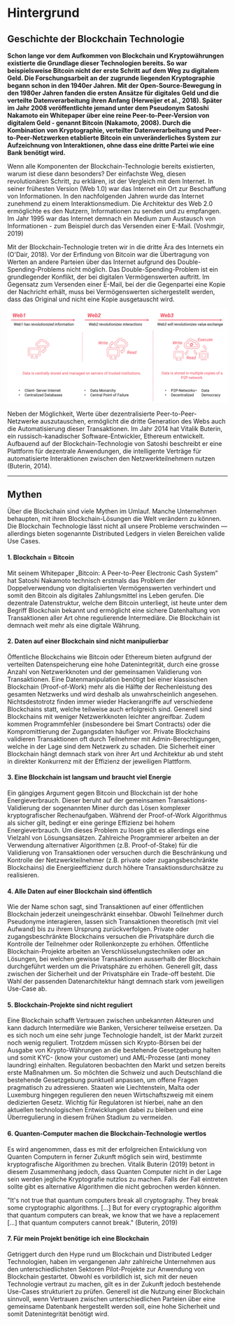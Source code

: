 # Hintergrund

## Geschichte der Blockchain Technologie

**Schon lange vor dem Aufkommen von Blockchain und Kryptowährungen existierte die Grundlage dieser Technologien bereits. So war beispielsweise Bitcoin nicht der erste Schritt auf dem Weg zu digitalem Geld. Die Forschungsarbeit an der zugrunde liegenden Kryptographie begann schon in den 1940er Jahren. Mit der Open-Source-Bewegung in den 1980er Jahren fanden die ersten Ansätze für digitales Geld und die verteilte Datenverarbeitung ihren Anfang \(Herweijer et al., 2018\). Später im Jahr 2008 veröffentlichte jemand unter dem Pseudonym Satoshi Nakamoto ein Whitepaper über eine reine Peer-to-Peer-Version von digitalem Geld - genannt Bitcoin \(Nakamoto, 2008\). Durch die Kombination von Kryptographie, verteilter Datenverarbeitung und Peer-to-Peer-Netzwerken etablierte Bitcoin ein unveränderliches System zur Aufzeichnung von Interaktionen, ohne dass eine dritte Partei wie eine Bank benötigt wird.**   


Wenn alle Komponenten der Blockchain-Technologie bereits existierten, warum ist diese dann besonders? Der einfachste Weg, diesen revolutionären Schritt, zu erklären, ist der Vergleich mit dem Internet. In seiner frühesten Version \(Web 1.0\) war das Internet ein Ort zur Beschaffung von Informationen. In den nachfolgenden Jahren wurde das Internet zunehmend zu einem Interaktionsmedium. Die Architektur des Web 2.0 ermöglichte es den Nutzern, Informationen zu senden und zu empfangen. Im Jahr 1995 war das Internet demnach ein Medium zum Austausch von Informationen - zum Beispiel durch das Versenden einer E-Mail. \(Voshmgir, 2019\)  


Mit der Blockchain-Technologie treten wir in die dritte Ära des Internets ein \(O'Dair, 2018\). Vor der Erfindung von Bitcoin war die Übertragung von Werten an andere Parteien über das Internet aufgrund des Double-Spending-Problems nicht möglich. Das Double-Spending-Problem ist ein grundlegender Konflikt, der bei digitalen Vermögenswerten auftritt. Im Gegensatz zum Versenden einer E-Mail, bei der die Gegenpartei eine Kopie der Nachricht erhält, muss bei Vermögenswerten sichergestellt werden, dass das Original und nicht eine Kopie ausgetauscht wird.   


![Geschichte des Webs. Eigene Darstellung in Anlehnung an Voshmgir \(2019\)](../../.gitbook/assets/image%20%282%29.png)

Neben der Möglichkeit, Werte über dezentralisierte Peer-to-Peer-Netzwerke auszutauschen, ermöglicht die dritte Generation des Webs auch die Automatisierung dieser Transaktionen. Im Jahr 2014 hat Vitalik Buterin, ein russisch-kanadischer Software-Entwickler, Ethereum entwickelt. Aufbauend auf der Blockchain-Technologie von Satoshi beschreibt er eine Plattform für dezentrale Anwendungen, die intelligente Verträge für automatisierte Interaktionen zwischen den Netzwerkteilnehmern nutzen \(Buterin, 2014\).

  
****

## Mythen

Über die Blockchain sind viele Mythen im Umlauf. Manche Unternehmen behaupten, mit ihren Blockchain-Lösungen die Welt verändern zu können. Die Blockchain Technologie lässt nicht all unsere Probleme verschwinden — allerdings bieten sogenannte Distributed Ledgers in vielen Bereichen valide Use Cases. 

#### 1. Blockchain = Bitcoin

Mit seinem Whitepaper „Bitcoin: A Peer-to-Peer Electronic Cash System” hat Satoshi Nakamoto technisch erstmals das Problem der Doppelverwendung von digitalisierten Vermögenswerten verhindert und somit den Bitcoin als digitales Zahlungsmittel ins Leben gerufen. Die dezentrale Datenstruktur, welche dem Bitcoin unterliegt, ist heute unter dem Begriff Blockchain bekannt und ermöglicht eine sichere Datenhaltung von Transaktionen aller Art ohne regulierende Intermediäre. Die Blockchain ist demnach weit mehr als eine digitale Währung.

#### 2. Daten auf einer Blockchain sind nicht manipulierbar

Öffentliche Blockchains wie Bitcoin oder Ethereum bieten aufgrund der verteilten Datenspeicherung eine hohe Datenintegrität, durch eine grosse Anzahl von Netzwerkknoten und der gemeinsamen Validierung von Transaktionen. Eine Datenmanipulation benötigt bei einer klassischen Blockchain \(Proof-of-Work\) mehr als die Hälfte der Rechenleistung des gesamten Netzwerks und wird deshalb als unwahrscheinlich angesehen. Nichtsdestotrotz finden immer wieder Hackerangriffe auf verschiedene Blockchains statt, welche teilweise auch erfolgreich sind. Generell sind Blockchains mit weniger Netzwerkknoten leichter angreifbar. Zudem kommen Programmfehler \(insbesondere bei Smart Contracts\) oder die Kompromittierung der Zugangsdaten häufiger vor. Private Blockchains validieren Transaktionen oft durch Teilnehmer mit Admin-Berechtigungen, welche in der Lage sind dem Netzwerk zu schaden. Die Sicherheit einer Blockchain hängt demnach stark von ihrer Art und Architektur ab und steht in direkter Konkurrenz mit der Effizienz der jeweiligen Plattform.

#### 3. Eine Blockchain ist langsam und braucht viel Energie

Ein gängiges Argument gegen Bitcoin und Blockchain ist der hohe Energieverbrauch. Dieser beruht auf der gemeinsamen Transaktions-Validierung der sogenannten Miner durch das Lösen komplexer kryptografischer Rechenaufgaben. Während der Proof-of-Work Algorithmus als sicher gilt, bedingt er eine geringe Effizienz bei hohem Energieverbrauch. Um dieses Problem zu lösen gibt es allerdings eine Vielzahl von Lösungsansätzen. Zahlreiche Programmierer arbeiten an der Verwendung alternativer Algorithmen \(z.B. Proof-of-Stake\) für die Validierung von Transaktionen oder versuchen durch die Beschränkung und Kontrolle der Netzwerkteilnehmer \(z.B. private oder zugangsbeschränkte Blockchains\) die Energieeffizienz durch höhere Transaktionsdurchsätze zu realisieren.

#### 4. Alle Daten auf einer Blockchain sind öffentlich

Wie der Name schon sagt, sind Transaktionen auf einer öffentlichen Blockchain jederzeit uneingeschränkt einsehbar. Obwohl Teilnehmer durch Pseudonyme interagieren, lassen sich Transaktionen theoretisch \(mit viel Aufwand\) bis zu ihrem Ursprung zurückverfolgen. Private oder zugangsbeschränkte Blockchains versuchen die Privatsphäre durch die Kontrolle der Teilnehmer oder Rollenkonzepte zu erhöhen. Öffentliche Blockchain-Projekte arbeiten an Verschlüsselungstechniken oder an Lösungen, bei welchen gewisse Transaktionen ausserhalb der Blockchain durchgeführt werden um die Privatsphäre zu erhöhen. Generell gilt, dass zwischen der Sicherheit und der Privatsphäre ein Trade-off besteht. Die Wahl der passenden Datenarchitektur hängt demnach stark vom jeweiligen Use-Case ab.

#### 5. Blockchain-Projekte sind nicht reguliert

Eine Blockchain schafft Vertrauen zwischen unbekannten Akteuren und kann dadurch Intermediäre wie Banken, Versicherer teilweise ersetzen. Da es sich noch um eine sehr junge Technologie handelt, ist der Markt zurzeit noch wenig reguliert. Trotzdem müssen sich Krypto-Börsen bei der Ausgabe von Krypto-Währungen an die bestehende Gesetzgebung halten und somit KYC- \(know your customer\) und AML-Prozesse \(anti money laundring\) einhalten. Regulatoren beobachten den Markt und setzen bereits erste Maßnahmen um. So möchten die Schweiz und auch Deutschland die bestehende Gesetzgebung punktuell anpassen, um offene Fragen pragmatisch zu adressieren. Staaten wie Liechtenstein, Malta oder Luxemburg hingegen regulieren den neuen Wirtschaftszweig mit einem dedizierten Gesetz. Wichtig für Regulatoren ist hierbei, nahe an den aktuellen technologischen Entwicklungen dabei zu bleiben und eine Überregulierung in diesem frühen Stadium zu vermeiden.

#### 6. Quanten-Computer machen die Blockchain-Technologie wertlos

Es wird angenommen, dass es mit der erfolgreichen Entwicklung von Quanten Computern in ferner Zukunft möglich sein wird, bestimmte kryptografische Algorithmen zu brechen. Vitalik Buterin \(2019\) betont in diesem Zusammenhang jedoch, dass Quanten Computer nicht in der Lage sein werden jegliche Kryptografie nutzlos zu machen. Falls der Fall eintreten sollte gibt es alternative Algorithmen die nicht gebrochen werden können.

 "It's not true that quantum computers break all cryptography. They break some cryptographic algorithms. \[...\] But for every cryptographic algorithm that quantum computers can break, we know that we have a replacement \[…\] that quantum computers cannot break." \(Buterin, 2019\)

#### 7. Für mein Projekt benötige ich eine Blockchain

Getriggert durch den Hype rund um Blockchain und Distributed Ledger Technologien, haben im vergangenen Jahr zahlreiche Unternehmen aus den unterschiedlichsten Sektoren Pilot-Projekte zur Anwendung von Blockchain gestartet. Obwohl es vorbildlich ist, sich mit der neuen Technologie vertraut zu machen, gilt es in der Zukunft jedoch bestehende Use-Cases strukturiert zu prüfen. Generell ist die Nutzung einer Blockchain sinnvoll, wenn Vertrauen zwischen unterschiedlichen Parteien über eine gemeinsame Datenbank hergestellt werden soll, eine hohe Sicherheit und somit Datenintegrität benötigt wird.



